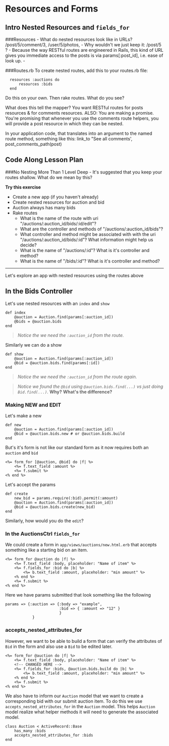 # Resources and Forms
## Intro Nested Resources and `fields_for`
   
    
###Resources 
    - What do nested resources look like in URLs?
        /post/5/comment/3,   /user/5/photos,
    - Why wouldn't we just keep it: /post/5 ?
        - Because the way RESTful routes are engineered in Rails, this kind of URL gives you immediate access to the posts is via params[:post_id], i.e. ease of look up.
    -
        
        
###Routes.rb
  To create nested routes, add this to your routes.rb file:
      
      resources :auctions do
          resources :bids
      end
      
  Do this on your own. Then rake routes. What do you see?
  
  What does this tell the mapper?
      You want RESTful routes for posts resources & for comments resources.
  ALSO:
      You are making a promise. You're promising that whenever you use the comments route helpers, you will provide a post resource in which they can be nested.
      
   In your application code, that translates into an argument to the named route method, something like this:
   link_to "See all comments', post_comments_path(post)
 
## Code Along Lesson Plan
    
###No Nesting More Than 1 Level Deep 
    - It's suggested that you keep your routes shallow. What do we mean by this?
    
  **Try this exercise**
  
  * Create a new app (if you haven't already)
  * Create nested resources for auction and bid
  * Auction always has many bids
  * Rake routes
      * What is the name of the route with uri  "/auctions/:auction_id/bids/:id/edit"?
      * What are the controller and methods of "/auctions/:auction_id/bids"?
      * What controller and method might be associated with with the uri "/auctions/:auction_id/bids/:id"? What information might help us decide?
      * What is the name of "/auctions/:id"? What is it's controller and method?
      * What is the name of "/bids/:id"? What is it's controller and method?
    

-------
Let's explore an app with nested resources using the routes above
    


## In the Bids Controller

Let's use nested resources with an `index` and `show`

	def index
	    @auction = Auction.find(params[:auction_id])
	    @bids = @auction.bids
	end

> *Notice the we need the `:auction_id` from the route.*

Similarly we can do a show

    def show
        @auction = Auction.find(params[:auction_id])
        @bid = @auction.bids.find(params[:id])
    end

> *Notice the we need the `:auction_id` from the route again.*

> *Notice we found the `@bid` using `@auction.bids.find(...)` vs just doing `Bid.find(...)`.* **Why?** **What's the difference?**

### Making NEW and EDIT


Let's make a new

	def new
	    @auction = Auction.find(params[:auction_id])
	    @bid = @auction.bids.new # or @auction.bids.build
	end
	
But's it's form is not like our standard form as it now requires both an `auction` and `bid`

	<%= form_for [@auction, @bid] do |f| %>
		<%= f.text_field :amount %>
		<%= f.submit %>
	<% end %>


Let's accept the params

	def create
		new_bid = params.require(:bid).permit(:amount)
	    @auction = Auction.find(params[:auction_id])
	    @bid = @auction.bids.create(new_bid)
	end

Similarly, how would you do the `edit`?


### In the AuctionsCtrl `fields_for`


We could create a form in `app/views/auctions/new.html.erb` that accepts something like a starting bid on an item.


	<%= form_for @auction do |f| %>
		<%= f.text_field :body, placeholder: "Name of item" %>
		<%= f.fields_for :bid do |b| %>
			<%= b.text_field :amount, placeholder: "min amount" %>
		<% end %>
		<%= f.submit %>
	<% end %>

Here we have params submitted that look something like the following

	params => {:auction => {:body => "example", 
							:bid => { :amount => "12" }
							}
				}
### accepts_nested_attributes_for


However, we want to be able to build a form that can verify the attributes of `Bid` in the form and also use a `Bid` to be edited later.


	<%= form_for @auction do |f| %>
		<%= f.text_field :body, placeholder: "Name of item" %>
		<!-- CHANGED HERE -->
		<%= f.fields_for :bids, @auction.bids.build do |b| %>
			<%= b.text_field :amount, placeholder: "min amount" %>
		<% end %>
		<%= f.submit %>
	<% end %>

We also have to inform our `Auction` model that we want to create a corresponding bid with our submit auction item. To do this we use `accepts_nested_attributes_for` in the `Auction` model. This helps `Auction` model realize what helper methods it will need to generate the associated model.


	class Auction < ActiveRecord::Base
		has_many :bids
		accepts_nested_attributes_for :bids
	end


